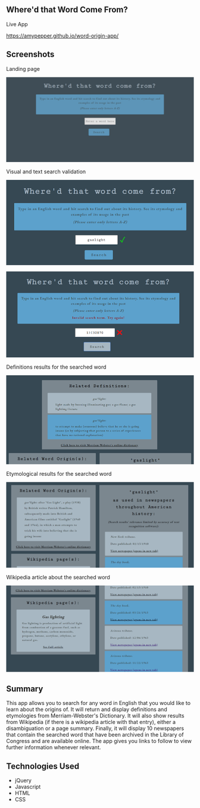 ## Where'd that Word Come From?

Live App

<https://amypepper.github.io/word-origin-app/>

## Screenshots

Landing page

![Screenshot of landing page of the app](Images/Landing-page-screenshot.png)

Visual and text search validation

![Screenshot of valid search](Images/Valid-search-results-screenshot.png)

![Screenshot of invalid search](Images/Invalid-search-results-screenshot.png)

Definitions results for the searched word

![Screenshot of the searched word's definitions](Images/Definitions-results-screenshot.png)

Etymological results for the searched word

![Screenshot of the searched word's etymology](Images/Origin-results-screenshot.png)

Wikipedia article about the searched word

![Screenshot of the Wikipedia search results](Images/Wiki-results-screenshot.png)

## Summary

This app allows you to search for any word in English that you would like to learn about the origins of. It will return and display definitions and etymologies from Merriam-Webster's Dictionary. It will also show results from Wikipedia (if there is a wikipedia article with that entry), either a disambiguation or a page summary. Finally, it will display 10 newspapers that contain the searched word that have been archived in the Library of Congress and are available online. The app gives you links to follow to view further information whenever relevant.

## Technologies Used

- jQuery
- Javascript
- HTML
- CSS

